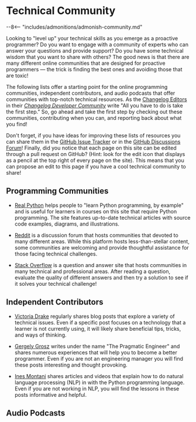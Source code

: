 # Technical Community

--8<-- "includes/admonitions/admonish-community.md"

Looking to "level up" your technical skills as you emerge as a proactive
programmer? Do you want to engage with a community of experts who can answer
your questions and provide support? Do you have some technical wisdom that you
want to share with others? The good news is that there are many different online
communities that are designed for proactive programmers &mdash; the trick is
finding the best ones and avoiding those that are toxic!

The following lists offer a starting point for the online programming
communities, independent contributors, and audio podcasts that offer communities
with top-notch technical resources. As the [Changelog
Editors](https://changelog.com/) in their [*Changelog Developer
Community*](https://changelog.com/community) write "All you have to do is take
the first step." So, go ahead and take the first step by checking out these
communities, contributing when you can, and reporting back about what you find!

Don't forget, if you have ideas for improving these lists of resources you can
share them in the [GitHub Issue
Tracker](https://github.com/ProactiveProgrammers/www.proactiveprogrammers.com/issues)
or in the [GitHub Discussions
Forum](https://github.com/ProactiveProgrammers/www.proactiveprogrammers.com/discussions)!
Finally, did you notice that each page on this site can be edited through a pull
request on GitHub? (Hint: look for the edit icon that displays as a pencil at
the top right of every page on the site). This means that you can propose an
edit to this page if you have a cool technical community to share!

## Programming Communities

- [Real Python](https://realpython.com/) helps people to "learn Python
  programming, by example" and is useful for learners in courses on this site
  that require Python programming. The site features up-to-date technical
  articles with source code examples, diagrams, and illustrations.

- [Reddit](https://www.reddit.com/) is a discussion forum that hosts communities
  that devoted to many different areas. While this platform hosts
  less-than-stellar content, some communities are welcoming and provide
  thoughtful assistance for those facing technical challenges.

- [Stack Overflow](https://stackoverflow.com/) is a question and answer site
  that hosts communities in many technical and professional areas. After reading
  a question, evaluate the quality of different answers and then try a solution
  to see if it solves your technical challenge!

## Independent Contributors

- [Victoria Drake](https://victoria.dev/) regularly shares blog posts that
  explore a variety of technical issues. Even if a specific post focuses on
  a technology that a learner is not currently using, it will likely share
  beneficial tips, tricks, and ways of thinking.

- [Gergely Grosz](https://blog.pragmaticengineer.com/) writes under the name
  "The Pragmatic Engineer" and shares numerous experiences that will help you to
  become a better programmer. Even if you are not an engineering manager you
  will find these posts interesting and thought provoking.

- [Ines Montani](https://ines.io/) shares articles and videos that explain how
  to do natural language processing (NLP) in with the Python programming
  language. Even if you are not working in NLP, you will find the lessons in
  these posts informative and helpful.

## Audio Podcasts
